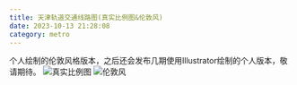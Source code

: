 ```yaml
---
title: 天津轨道交通线路图(真实比例图&伦敦风)
date: 2023-10-13 21:28:08
category: metro
---
```

<!--more-->
个人绘制的伦敦风格版本，之后还会发布几期使用Illustrator绘制的个人版本，敬请期待。
![真实比例图](https://s2.loli.net/2023/12/16/yzox5uWwbl7A8Ik.jpg "真实比例图")
![伦敦风](https://s2.loli.net/2023/12/16/TFKdBLozUQN7gIw.png "伦敦风")


